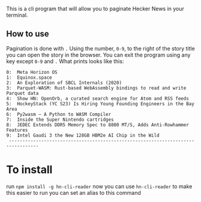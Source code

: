 This is a cli program that will allow you to paginate Hecker News in your terminal.

## How to use

Pagination is done with `.`
Using the number, `0-9`, to the right of the story title you can open the story in the browser.
You can exit the program using any key except `0-9` and `.`
What prints looks like this:

```shell
0:  Meta Horizon OS
1:  Equinox.space
2:  An Exploration of SBCL Internals (2020)
3:  Parquet-WASM: Rust-based WebAssembly bindings to read and write Parquet data
4:  Show HN: OpenOrb, a curated search engine for Atom and RSS feeds
5:  HockeyStack (YC S23) Is Hiring Young Founding Engineers in the Bay Area
6:  Py2wasm – A Python to WASM Compiler
7:  Inside the Super Nintendo cartridges
8:  JEDEC Extends DDR5 Memory Spec to 8800 MT/S, Adds Anti-Rowhammer Features
9:  Intel Gaudi 3 the New 128GB HBM2e AI Chip in the Wild
 ---------------------------------------------------------------------------------
```

# To install

run
`npm install -g hn-cli-reader`
now you can use
`hn-cli-reader`
to make this easier to run you can set an alias to this command
